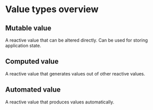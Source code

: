# Value types overview

## Mutable value

A reactive value that can be altered directly. Can be used for storing application state.

## Computed value

A reactive value that generates values out of other reactive values.

## Automated value

A reactive value that produces values automatically.

